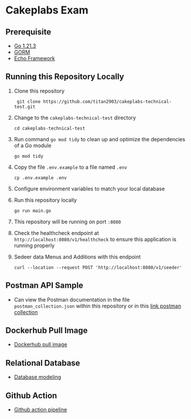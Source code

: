 # Cakeplabs Exam

## Prerequisite

- [Go 1.21.3](https://golang.org/dl/)
- [GORM](https://gorm.io/index.html)
- [Echo Framework](https://echo.labstack.com/)

## Running this Repository Locally

1. Clone this repository

   ```shell
    git clone https://github.com/titan2903/cakeplabs-technical-test.git
   ```

2. Change to the `cakeplabs-technical-test` directory

    ```shell
    cd cakeplabs-technical-test
    ```

3. Run command `go mod tidy` to clean up and optimize the dependencies of a Go module

    ```shell
    go mod tidy
    ```

4. Copy the file `.env.example` to a file named `.env`

   ```shell
   cp .env.example .env
   ```

5. Configure environment variables to match your local database

6. Run this repository locally

   ```shell
   go run main.go
   ```

7. This repository will be running on port `:8080`

8. Check the healthcheck endpoint at `http://localhost:8080/v1/healthcheck` to ensure this application is running properly

9. Sedeer data Menus and Additions with this endpoint

    ```shell
    curl --location --request POST 'http://localhost:8080/v1/seeder'
    ```

## Postman API Sample

- Can view the Postman documentation in the file `postman_collection.json` within this repository or in this [link postman collection](https://ik.imagekit.io/ckb21lc9cd/postman_collection_18WzZQ4tF.json?updatedAt=1698279382114)

## Dockerhub Pull Image

- [Dockerhub pull image](https://hub.docker.com/r/titan29/cakeplabs-technical-test)

## Relational Database

- [Database modeling](https://dbdiagram.io/d/cakeplabs-tehcnical-test-65386b2affbf5169f062112e)

## Github Action

- [Github action pipeline](https://github.com/titan2903/cakeplabs-technical-test/actions)
